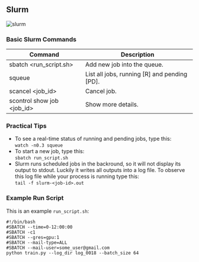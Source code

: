 ## Slurm

![slurm](http://hpc-uit.readthedocs.io/en/latest/_images/slurm.jpg)

### Basic Slurm Commands
|Command                | Description                                     |
|-----------------------|-------------------------------------------------|
|sbatch <run_script.sh>     | Add new job into the queue.                      |
|squeue                     | List all jobs, running [R] and pending [PD].     |
|scancel <job_id>           | Cancel job. |
|scontrol show job <job_id> | Show more details. |

### Practical Tips
- To see a real-time status of running and pending jobs, type this:  
```watch -n0.3 squeue```
- To start a new job, type this:  
```sbatch run_script.sh```
- Slurm runs scheduled jobs in the backround, so it will not display its output to stdout. 
  Luckily it writes all outputs into a log file. 
  To observe this log file while your process is running type this:  
```tail -f slurm-<job-id>.out```  

### Example Run Script
This is an example `run_script.sh`:
```
#!/bin/bash
#SBATCH --time=0-12:00:00
#SBATCH -c1
#SBATCH --gres=gpu:1
#SBATCH --mail-type=ALL
#SBATCH --mail-user=some_user@gmail.com
python train.py --log_dir log_0018 --batch_size 64
```
